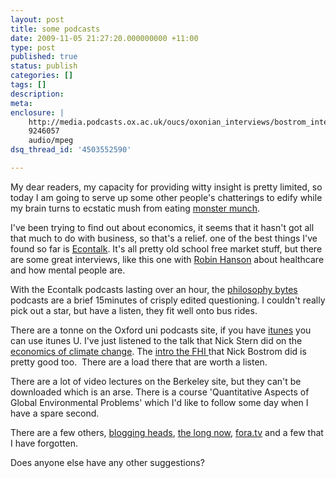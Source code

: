 ```yaml
---
layout: post
title: some podcasts
date: 2009-11-05 21:27:20.000000000 +11:00
type: post
published: true
status: publish
categories: []
tags: []
description:
meta:
enclosure: |
    http://media.podcasts.ox.ac.uk/oucs/oxonian_interviews/bostrom_interview.mp3
    9246057
    audio/mpeg
dsq_thread_id: '4503552590'

---
```

<p>My dear readers, my capacity for providing witty insight is pretty limited, so today I am going to serve up some other people's chatterings to edify while my brain turns to ecstatic mush from eating <a href="http://www.youtube.com/watch?v=Z7CpMITDLYc&amp;feature=player_embedded">monster munch</a>.</p>
<p>I've been trying to find out about economics, it seems that it hasn't got all that much to do with business, so that's a relief. one of the best things I've found so far is <a href="http://www.econtalk.org/">Econtalk</a>. It's all pretty old school free market stuff, but there are some great interviews, like this one with <a href="http://www.econtalk.org/archives/2007/05/hanson_on_healt.html">Robin Hanson</a> about healthcare and how mental people are.</p>
<p>With the Econtalk podcasts lasting over an hour, the <a href="http://philosophybites.com/">philosophy bytes</a> podcasts are a brief 15minutes of crisply edited questioning. I couldn't really pick out a star, but have a listen, they fit well onto bus rides.</p>
<p>There are a tonne on the Oxford uni podcasts site, if you have <a href="http://www.youtube.com/watch?v=BQBmTvIwfCQ&amp;feature=player_embedded">itunes</a> you can use itunes U. I've just listened to the talk that Nick Stern did on the <a href="http://www.21school.ox.ac.uk/downloads/podcasts/200702_stern_full.mp3?">economics of climate change</a>. The <a href="http://media.podcasts.ox.ac.uk/oucs/oxonian_interviews/bostrom_interview.mp3">intro the FHI </a>that Nick Bostrom did is pretty good too.  There are a load there that are worth a listen.</p>
<p>There are a lot of video lectures on the Berkeley site, but they can't be downloaded which is an arse. There is a course 'Quantitative Aspects of Global Environmental Problems' which I'd like to follow some day when I have a spare second.</p>
<p>There are a few others, <a href="http://bloggingheads.tv/">blogging heads</a>, <a href="http://www.longnow.org/seminars/02009/jan/16/climate-change-recalculated/">the long now</a>, <a href="http://fora.tv/2006/03/10/Next_100_Years_of_Science">fora.tv</a> and a few that I have forgotten.</p>
<p>Does anyone else have any other suggestions?</p>
